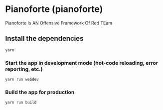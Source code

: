 # Pianoforte (pianoforte)

Pianoforte Is AN Offensive Framework Of Red TEam

## Install the dependencies

```bash
yarn
```

### Start the app in development mode (hot-code reloading, error reporting, etc.)

```bash
yarn run webdev
```

### Build the app for production

```bash
yarn run build
```
